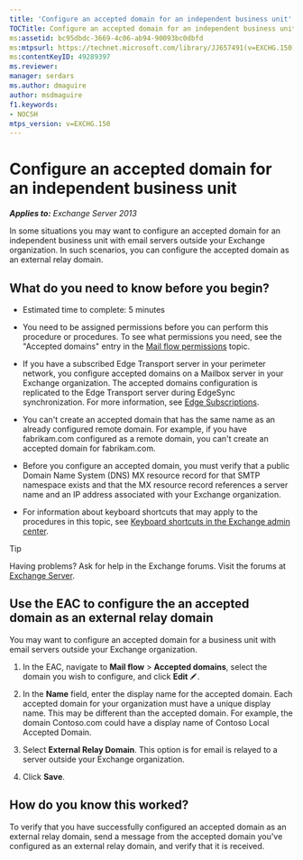 ```yaml
---
title: 'Configure an accepted domain for an independent business unit'
TOCTitle: Configure an accepted domain for an independent business unit
ms:assetid: bc95dbdc-3669-4c06-ab94-90093bc0dbfd
ms:mtpsurl: https://technet.microsoft.com/library/JJ657491(v=EXCHG.150)
ms:contentKeyID: 49289397
ms.reviewer: 
manager: serdars
ms.author: dmaguire
author: msdmaguire
f1.keywords:
- NOCSH
mtps_version: v=EXCHG.150
---
```


# Configure an accepted domain for an independent business unit

_**Applies to:** Exchange Server 2013_

In some situations you may want to configure an accepted domain for an independent business unit with email servers outside your Exchange organization. In such scenarios, you can configure the accepted domain as an external relay domain.

## What do you need to know before you begin?

- Estimated time to complete: 5 minutes

- You need to be assigned permissions before you can perform this procedure or procedures. To see what permissions you need, see the "Accepted domains" entry in the [Mail flow permissions](mail-flow-permissions-exchange-2013-help.md) topic.

- If you have a subscribed Edge Transport server in your perimeter network, you configure accepted domains on a Mailbox server in your Exchange organization. The accepted domains configuration is replicated to the Edge Transport server during EdgeSync synchronization. For more information, see [Edge Subscriptions](edge-subscriptions-exchange-2013-help.md).

- You can't create an accepted domain that has the same name as an already configured remote domain. For example, if you have fabrikam.com configured as a remote domain, you can't create an accepted domain for fabrikam.com.

- Before you configure an accepted domain, you must verify that a public Domain Name System (DNS) MX resource record for that SMTP namespace exists and that the MX resource record references a server name and an IP address associated with your Exchange organization.

- For information about keyboard shortcuts that may apply to the procedures in this topic, see [Keyboard shortcuts in the Exchange admin center](keyboard-shortcuts-in-the-exchange-admin-center-2013-help.md).

> [!TIP]
> Having problems? Ask for help in the Exchange forums. Visit the forums at [Exchange Server](https://go.microsoft.com/fwlink/p/?linkid=60612).

## Use the EAC to configure the an accepted domain as an external relay domain

You may want to configure an accepted domain for a business unit with email servers outside your Exchange organization.

1. In the EAC, navigate to **Mail flow** \> **Accepted domains**, select the domain you wish to configure, and click **Edit** ![Edit icon](images/JJ218640.6f53ccb2-1f13-4c02-bea0-30690e6ea71d(EXCHG.150).gif "Edit icon").

2. In the **Name** field, enter the display name for the accepted domain. Each accepted domain for your organization must have a unique display name. This may be different than the accepted domain. For example, the domain Contoso.com could have a display name of Contoso Local Accepted Domain.

3. Select **External Relay Domain**. This option is for email is relayed to a server outside your Exchange organization.

4. Click **Save**.

## How do you know this worked?

To verify that you have successfully configured an accepted domain as an external relay domain, send a message from the accepted domain you've configured as an external relay domain, and verify that it is received.
